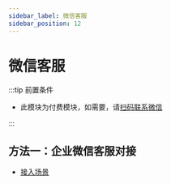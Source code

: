 ```yaml
---
sidebar_label: 微信客服
sidebar_position: 12
---
```


# 微信客服

:::tip 前置条件

- 此模块为付费模块，如需要，请[扫码联系微信](/img/wechat.png)

:::

## 方法一：企业微信客服对接

- [接入场景](./wechat_work#接入场景)
